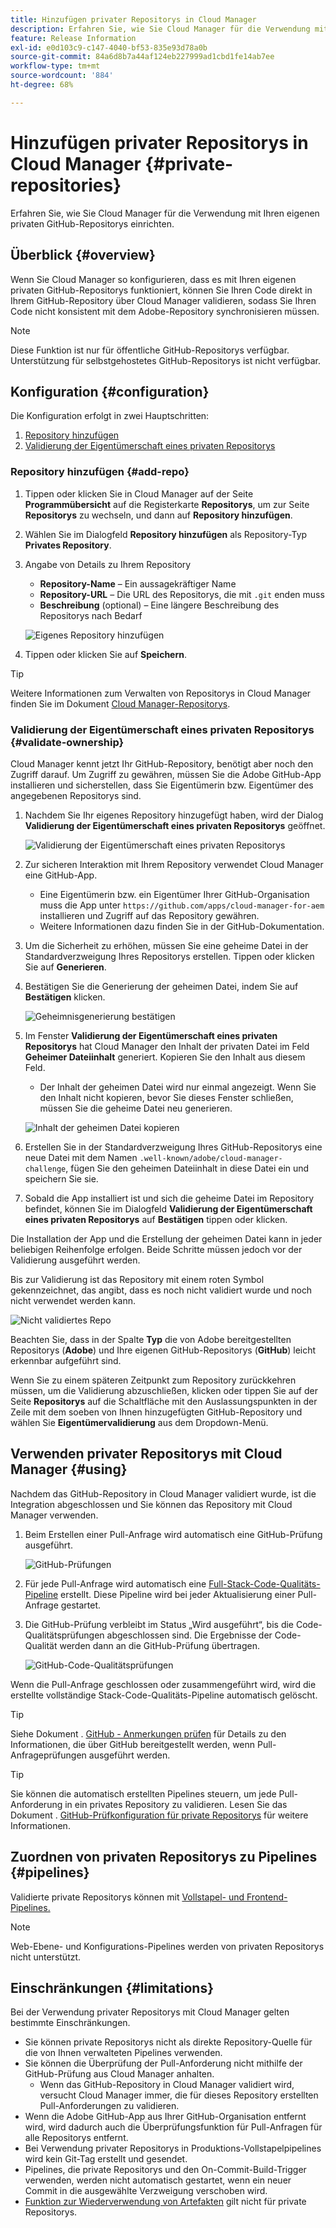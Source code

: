 ```yaml
---
title: Hinzufügen privater Repositorys in Cloud Manager
description: Erfahren Sie, wie Sie Cloud Manager für die Verwendung mit Ihren eigenen privaten GitHub-Repositorys einrichten.
feature: Release Information
exl-id: e0d103c9-c147-4040-bf53-835e93d78a0b
source-git-commit: 84a6d8b7a44af124eb227999ad1cbd1fe14ab7ee
workflow-type: tm+mt
source-wordcount: '884'
ht-degree: 68%

---
```



# Hinzufügen privater Repositorys in Cloud Manager {#private-repositories}

Erfahren Sie, wie Sie Cloud Manager für die Verwendung mit Ihren eigenen privaten GitHub-Repositorys einrichten.

## Überblick {#overview}

Wenn Sie Cloud Manager so konfigurieren, dass es mit Ihren eigenen privaten GitHub-Repositorys funktioniert, können Sie Ihren Code direkt in Ihrem GitHub-Repository über Cloud Manager validieren, sodass Sie Ihren Code nicht konsistent mit dem Adobe-Repository synchronisieren müssen.

>[!NOTE]
>
>Diese Funktion ist nur für öffentliche GitHub-Repositorys verfügbar. Unterstützung für selbstgehostetes GitHub-Repositorys ist nicht verfügbar.

## Konfiguration {#configuration}

Die Konfiguration erfolgt in zwei Hauptschritten:

1. [Repository hinzufügen](#add-repo)
1. [Validierung der Eigentümerschaft eines privaten Repositorys](#validate-ownership)

### Repository hinzufügen {#add-repo}

1. Tippen oder klicken Sie in Cloud Manager auf der Seite **Programmübersicht** auf die Registerkarte **Repositorys**, um zur Seite **Repositorys** zu wechseln, und dann auf **Repository hinzufügen**.

1. Wählen Sie im Dialogfeld **Repository hinzufügen** als Repository-Typ **Privates Repository**.

1. Angabe von Details zu Ihrem Repository

   * **Repository-Name** – Ein aussagekräftiger Name
   * **Repository-URL** – Die URL des Repositorys, die mit `.git` enden muss
   * **Beschreibung** (optional) – Eine längere Beschreibung des Repositorys nach Bedarf

   ![Eigenes Repository hinzufügen](/help/assets/repositories/add-own-github.png)

1. Tippen oder klicken Sie auf **Speichern**.

>[!TIP]
>
>Weitere Informationen zum Verwalten von Repositorys in Cloud Manager finden Sie im Dokument [Cloud Manager-Repositorys](/help/managing-code/managing-repositories.md).

### Validierung der Eigentümerschaft eines privaten Repositorys {#validate-ownership}

Cloud Manager kennt jetzt Ihr GitHub-Repository, benötigt aber noch den Zugriff darauf. Um Zugriff zu gewähren, müssen Sie die Adobe GitHub-App installieren und sicherstellen, dass Sie Eigentümerin bzw. Eigentümer des angegebenen Repositorys sind.

1. Nachdem Sie Ihr eigenes Repository hinzugefügt haben, wird der Dialog **Validierung der Eigentümerschaft eines privaten Repositorys** geöffnet.

   ![Validierung der Eigentümerschaft eines privaten Repositorys](/help/assets/repositories/private-repo-validate.png)

1. Zur sicheren Interaktion mit Ihrem Repository verwendet Cloud Manager eine GitHub-App.
   * Eine Eigentümerin bzw. ein Eigentümer Ihrer GitHub-Organisation muss die App unter `https://github.com/apps/cloud-manager-for-aem` installieren und Zugriff auf das Repository gewähren.
   * Weitere Informationen dazu finden Sie in der GitHub-Dokumentation.

1. Um die Sicherheit zu erhöhen, müssen Sie eine geheime Datei in der Standardverzweigung Ihres Repositorys erstellen. Tippen oder klicken Sie auf **Generieren**.

1. Bestätigen Sie die Generierung der geheimen Datei, indem Sie auf **Bestätigen** klicken.

   ![Geheimnisgenerierung bestätigen](/help/assets/repositories/confirm-generation.png)

1. Im Fenster **Validierung der Eigentümerschaft eines privaten Repositorys** hat Cloud Manager den Inhalt der privaten Datei im Feld **Geheimer Dateiinhalt** generiert. Kopieren Sie den Inhalt aus diesem Feld.

   * Der Inhalt der geheimen Datei wird nur einmal angezeigt. Wenn Sie den Inhalt nicht kopieren, bevor Sie dieses Fenster schließen, müssen Sie die geheime Datei neu generieren.

   ![Inhalt der geheimen Datei kopieren](/help/assets/repositories/new-secret.png)

1. Erstellen Sie in der Standardverzweigung Ihres GitHub-Repositorys eine neue Datei mit dem Namen `.well-known/adobe/cloud-manager-challenge`, fügen Sie den geheimen Dateiinhalt in diese Datei ein und speichern Sie sie.

1. Sobald die App installiert ist und sich die geheime Datei im Repository befindet, können Sie im Dialogfeld **Validierung der Eigentümerschaft eines privaten Repositorys** auf **Bestätigen** tippen oder klicken.

Die Installation der App und die Erstellung der geheimen Datei kann in jeder beliebigen Reihenfolge erfolgen. Beide Schritte müssen jedoch vor der Validierung ausgeführt werden.

Bis zur Validierung ist das Repository mit einem roten Symbol gekennzeichnet, das angibt, dass es noch nicht validiert wurde und noch nicht verwendet werden kann.

![Nicht validiertes Repo](/help/assets/repositories/unvalidated-repo.png)

Beachten Sie, dass in der Spalte **Typ** die von Adobe bereitgestellten Repositorys (**Adobe**) und Ihre eigenen GitHub-Repositorys (**GitHub**) leicht erkennbar aufgeführt sind.

Wenn Sie zu einem späteren Zeitpunkt zum Repository zurückkehren müssen, um die Validierung abzuschließen, klicken oder tippen Sie auf der Seite **Repositorys** auf die Schaltfläche mit den Auslassungspunkten in der Zeile mit dem soeben von Ihnen hinzugefügten GitHub-Repository und wählen Sie **Eigentümervalidierung** aus dem Dropdown-Menü.

## Verwenden privater Repositorys mit Cloud Manager {#using}

Nachdem das GitHub-Repository in Cloud Manager validiert wurde, ist die Integration abgeschlossen und Sie können das Repository mit Cloud Manager verwenden.

1. Beim Erstellen einer Pull-Anfrage wird automatisch eine GitHub-Prüfung ausgeführt.

   ![GitHub-Prüfungen](/help/assets/repositories/github-checks.png)

1. Für jede Pull-Anfrage wird automatisch eine [Full-Stack-Code-Qualitäts-Pipeline](/help/using/managing-pipelines.md) erstellt. Diese Pipeline wird bei jeder Aktualisierung einer Pull-Anfrage gestartet.

1. Die GitHub-Prüfung verbleibt im Status „Wird ausgeführt“, bis die Code-Qualitätsprüfungen abgeschlossen sind. Die Ergebnisse der Code-Qualität werden dann an die GitHub-Prüfung übertragen.

   ![GitHub-Code-Qualitätsprüfungen](/help/assets/repositories/github-code-quality.png)

Wenn die Pull-Anfrage geschlossen oder zusammengeführt wird, wird die erstellte vollständige Stack-Code-Qualitäts-Pipeline automatisch gelöscht.

>[!TIP]
>
>Siehe Dokument . [GitHub - Anmerkungen prüfen](github-annotations.md) für Details zu den Informationen, die über GitHub bereitgestellt werden, wenn Pull-Anfrageprüfungen ausgeführt werden.

>[!TIP]
>
>Sie können die automatisch erstellten Pipelines steuern, um jede Pull-Anforderung in ein privates Repository zu validieren. Lesen Sie das Dokument . [GitHub-Prüfkonfiguration für private Repositorys](github-check-config.md) für weitere Informationen.

## Zuordnen von privaten Repositorys zu Pipelines {#pipelines}

Validierte private Repositorys können mit [Vollstapel- und Frontend-Pipelines.](/help/overview/ci-cd-pipelines.md)

>[!NOTE]
>
>Web-Ebene- und Konfigurations-Pipelines werden von privaten Repositorys nicht unterstützt.

## Einschränkungen {#limitations}

Bei der Verwendung privater Repositorys mit Cloud Manager gelten bestimmte Einschränkungen.

* Sie können private Repositorys nicht als direkte Repository-Quelle für die von Ihnen verwalteten Pipelines verwenden.
* Sie können die Überprüfung der Pull-Anforderung nicht mithilfe der GitHub-Prüfung aus Cloud Manager anhalten.
   * Wenn das GitHub-Repository in Cloud Manager validiert wird, versucht Cloud Manager immer, die für dieses Repository erstellten Pull-Anforderungen zu validieren.
* Wenn die Adobe GitHub-App aus Ihrer GitHub-Organisation entfernt wird, wird dadurch auch die Überprüfungsfunktion für Pull-Anfragen für alle Repositorys entfernt.
* Bei Verwendung privater Repositorys in Produktions-Vollstapelpipelines wird kein Git-Tag erstellt und gesendet.
* Pipelines, die private Repositorys und den On-Commit-Build-Trigger verwenden, werden nicht automatisch gestartet, wenn ein neuer Commit in die ausgewählte Verzweigung verschoben wird.
* [Funktion zur Wiederverwendung von Artefakten](/help/getting-started/project-setup.md#build-artifact-reuse) gilt nicht für private Repositorys.
